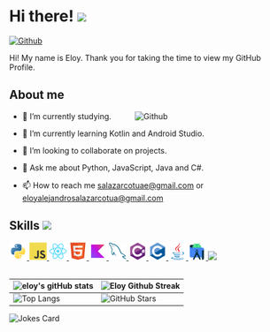 <h1> Hi there! <img src = "https://raw.githubusercontent.com/MartinHeinz/MartinHeinz/master/wave.gif" width = 30px> </h1>
<p align='center'>
</p>


[![Github](https://img.shields.io/github/followers/EloySalazar?label=Follow&style=social)](https://github.com/EloySalazar)

<div size='20px'> Hi! My name is Eloy. Thank you for taking the time to view my GitHub Profile.
</div>

<h2> About me </h2>

<img width="55%" align="right" alt="Github" src="https://raw.githubusercontent.com/onimur/.github/master/.resources/git-header.svg" />

- 🔭 I’m currently studying.
  
- 🌱 I’m currently learning Kotlin and Android Studio.
  
- 👯 I’m looking to collaborate on projects.
  
- 💬 Ask me about Python, JavaScript, Java and C#.

- 📫 How to reach me salazarcotuae@gmail.com or eloyalejandrosalazarcotua@gmail.com

<h2> Skills <img src = "https://media2.giphy.com/media/QssGEmpkyEOhBCb7e1/giphy.gif?cid=ecf05e47a0n3gi1bfqntqmob8g9aid1oyj2wr3ds3mg700bl&rid=giphy.gif" width = 32px> </h2>
 <a href= https://github.com/EloySalazar?tab=repositories&q=&type=&language=python&sort= > <img width ='32px' src ='https://github.com/devicons/devicon/blob/master/icons/python/python-original.svg'> </a>
 <a href= https://github.com/EloySalazar?tab=repositories&q=&type=&language=javascript&sort= > <img width ='32px' src ='https://github.com/devicons/devicon/blob/master/icons/javascript/javascript-original.svg'> </a>
 <a href= https://github.com/EloySalazar?tab=repositories&q=&type=&language=reactjs&sort= > <img width ='32px' src ='https://github.com/devicons/devicon/blob/master/icons/react/react-original.svg'> </a>
 <a href= https://github.com/EloySalazar?tab=repositories&q=&type=&language=html&sort= > <img width ='32px' src ='https://github.com/devicons/devicon/blob/master/icons/html5/html5-original.svg'> </a>
 <a href= 'https://github.com/EloySalazar?tab=repositories&q=&type=&language=html&sort='> <img width ='32px' src ='https://github.com/devicons/devicon/blob/master/icons/kotlin/kotlin-original.svg'> </a>
 <a href= https://github.com/EloySalazar?tab=repositories&q=&type=&language=sqlite&sort= > <img width ='32px' src ='https://github.com/devicons/devicon/blob/master/icons/mysql/mysql-original.svg'> </a>
 <a href= https://github.com/EloySalazar?tab=repositories&q=&type=&language=c&sort= > <img width ='32px' src ='https://github.com/devicons/devicon/blob/master/icons/csharp/csharp-original.svg'> </a>
 <a href= https://github.com/EloySalazar?tab=repositories&q=&type=&language=c&sort= > <img width ='32px' src ='https://github.com/devicons/devicon/blob/master/icons/c/c-original.svg'> </a>
 <a href= 'https://github.com/EloySalazar?tab=repositories&q=&type=&language=html&sort='> <img width ='32px' src ='https://github.com/devicons/devicon/blob/master/icons/java/java-original.svg'> </a>
 <a href= https://github.com/JheyluisReyes?tab=repositories&q=&type=&language=html&sort=> <img width ='32px' src ='https://github.com/devicons/devicon/blob/master/icons/androidstudio/androidstudio-original.svg'> </a>
 <a href= 'https://github.com/EloySalazar?tab=repositories&q=&type=&language=android&sort='> <img width ='32px' src ='https://raw.githubusercontent.com/rahulbanerjee26/githubAboutMeGenerator/main/icons/android.svg'> </a>

<br>
<br>

| ![eloy's gitHub stats](https://github-readme-stats.vercel.app/api?username=EloySalazar&show_icons=true&theme=tokyonight) | ![Eloy Github Streak](https://github-readme-streak-stats.herokuapp.com/?user=EloySalazar&theme=tokyonight) |
| --- | --- |
| ![Top Langs](https://github-readme-stats.vercel.app/api/top-langs/?username=EloySalazar&theme=tokyonight) | ![GitHub Stars](https://github-readme-stats.vercel.app/api?username=EloySalazar&show_icons=true&locale=en&count_private=true&hide_rank=true&custom_title=My%20GitHub%20Stats&disable_animations=true&theme=tokyonight) |

![Jokes Card](https://readme-jokes.vercel.app/api?theme=tokyonight)

<br>
